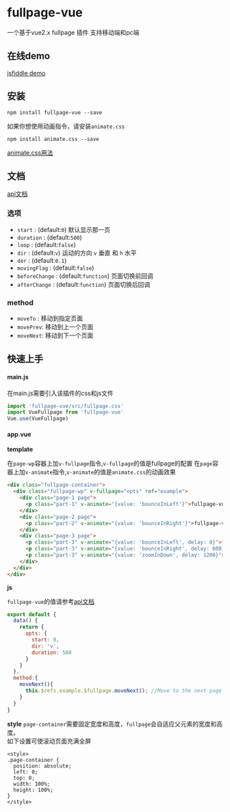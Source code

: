# fullpage-vue

一个基于vue2.x fullpage 插件 支持移动端和pc端

## 在线demo
[jsfiddle demo](https://jsfiddle.net/e23jiang/6jc3okaq/1/)

## 安装
```
npm install fullpage-vue --save
```
如果你想使用动画指令，请安装``animate.css``
```
npm install animate.css --save
```
[animate.css用法](https://daneden.github.io/animate.css/)

## 文档
[api文档](https://github.com/river-lee/fullpage-vue/blob/master/docs/api.md)

### 选项

- `start` : (default:`0`) 默认显示那一页
- `duration` : (default:`500`) 
- `loop` : (default:`false`) 
- `dir` : (default:`v`) 运动的方向 `v` 垂直 和 `h` 水平
- `der` : (default:`0.1`) 
- `movingFlag` : (default:`false`) 
- `beforeChange` : (default:`function`) 页面切换前回调
- `afterChange` : (default:`function`) 页面切换后回调

### method
- `moveTo` : 移动到指定页面
- `movePrev`: 移动到上一个页面
- `moveNext`: 移动到下一个页面

## 快速上手

#### main.js
在main.js需要引入该插件的css和js文件

```js
import 'fullpage-vue/src/fullpage.css'
import VueFullpage from 'fullpage-vue'
Vue.use(VueFullpage)
```

#### app.vue

**template**

在``page-wp``容器上加``v-fullpage``指令,``v-fullpage``的值是fullpage的配置
在``page``容器上加``v-animate``指令,``v-animate``的值是``animate.css``的动画效果
```html
<div class="fullpage-container">
  <div class="fullpage-wp" v-fullpage="opts" ref="example">
    <div class="page-1 page">
      <p class="part-1" v-animate="{value: 'bounceInLeft'}">fullpage-vue</p>
    </div>
    <div class="page-2 page">
      <p class="part-2" v-animate="{value: 'bounceInRight'}">fullpage-vue</p>
    </div>
    <div class="page-3 page">
      <p class="part-3" v-animate="{value: 'bounceInLeft', delay: 0}">fullpage-vue</p>
      <p class="part-3" v-animate="{value: 'bounceInRight', delay: 600}">fullpage-vue</p>
      <p class="part-3" v-animate="{value: 'zoomInDown', delay: 1200}">fullpage-vue</p>
    </div>
  </div>
</div>
```

**js**

``fullpage-vue``的值请参考[api文档](https://github.com/river-lee/fullpage-vue/blob/master/doc/api_cn.md)
```js
export default {
  data() {
    return {
      opts: {
        start: 0,
        dir: 'v',
        duration: 500
      }
    }
  },
  method:{
    moveNext(){
      this.$refs.example.$fullpage.moveNext(); //Move to the next page
    }
  }
}
```

**style**
``page-container``需要固定宽度和高度，``fullpage``会自适应父元素的宽度和高度。  
如下设置可使滚动页面充满全屏
```
<style>
.page-container {
  position: absolute;
  left: 0;
  top: 0;
  width: 100%;
  height: 100%;
}
</style>
```